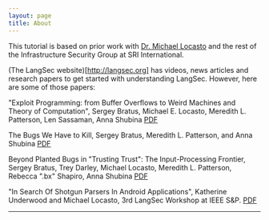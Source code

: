 ```yaml
---
layout: page
title: About
---
```


This tutorial is based on prior work with <a href="http://pages.cpsc.ucalgary.ca/~locasto/">Dr. Michael Locasto</a> and the rest of the Infrastructure Security Group at SRI International.

(The LangSec website)[http://langsec.org] has videos, news articles and research papers to get started with understanding LangSec. However, here are some of those papers: 

"Exploit Programming: from Buffer Overflows to Weird Machines and Theory of Computation", Sergey Bratus, Michael E. Locasto, Meredith L. Patterson, Len Sassaman, Anna Shubina [PDF](http://langsec.org/papers/Bratus.pdf)


The Bugs We Have to Kill, Sergey Bratus, Meredith L. Patterson, and Anna Shubina [PDF](http://langsec.org/papers/the-bugs-we-have-to-kill.pdf)


Beyond Planted Bugs in "Trusting Trust": The Input-Processing Frontier, Sergey Bratus, Trey Darley, Michael Locasto, Meredith L. Patterson, Rebecca ".bx" Shapiro, Anna Shubina [PDF](http://langsec.org/papers/beyond-bugs-input-frontier.pdf)

"In Search Of Shotgun Parsers In Android Applications", Katherine Underwood and Michael Locasto, 3rd LangSec Workshop at IEEE S&P. [PDF](http://spw16.langsec.org/papers/underwood-android-shotgun-parsers.pdf)

---
